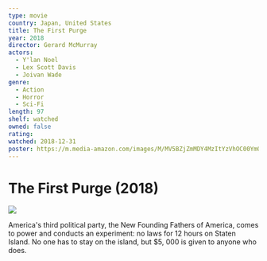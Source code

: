 ```yaml
---
type: movie
country: Japan, United States
title: The First Purge
year: 2018
director: Gerard McMurray
actors:
  - Y'lan Noel
  - Lex Scott Davis
  - Joivan Wade
genre:
  - Action
  - Horror
  - Sci-Fi
length: 97
shelf: watched
owned: false
rating:
watched: 2018-12-31
poster: https://m.media-amazon.com/images/M/MV5BZjZmMDY4MzItYzVhOC00YmQ5LWFjMDgtYzk5ZDY1ZTFmN2ZjXkEyXkFqcGc@._V1_SX300.jpg
---
```


# The First Purge (2018)

![](https://m.media-amazon.com/images/M/MV5BZjZmMDY4MzItYzVhOC00YmQ5LWFjMDgtYzk5ZDY1ZTFmN2ZjXkEyXkFqcGc@._V1_SX300.jpg)

America's third political party, the New Founding Fathers of America, comes to power and conducts an experiment: no laws for 12 hours on Staten Island. No one has to stay on the island, but $5, 000 is given to anyone who does.